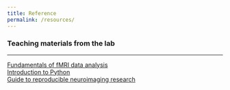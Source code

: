 ```yaml
---
title: Reference
permalink: /resources/
---
```


### Teaching materials from the lab
<hr>

[Fundamentals of fMRI data analysis](https://github.com/fMRIAnalysisCourse) <br>
[Introduction to Python](https://github.com/kbonna/python_course_ncu) <br>
[Guide to reproducible neuroimaging research](https://reproducible-neuroimaging.readthedocs.io/en/latest/) <br>


